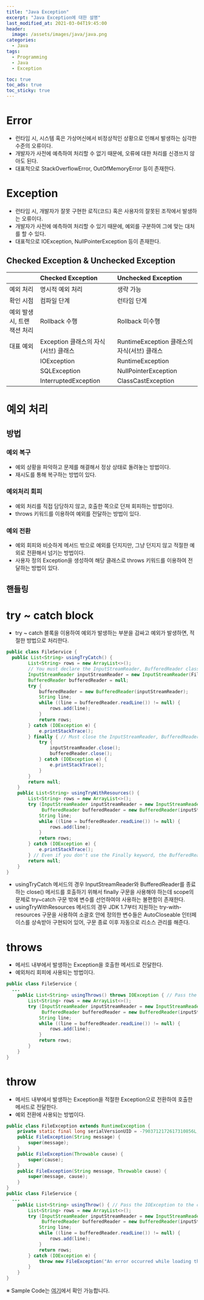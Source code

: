 ```yaml
---
title: "Java Exception"
excerpt: "Java Exception에 대한 설명"
last_modified_at: 2021-03-04T19:45:00
header:
  image: /assets/images/java/java.png
categories:
  - Java
tags:
  - Programming
  - Java
  - Exception

toc: true
toc_ads: true
toc_sticky: true
---
```

# Error
- 런타임 시, 시스템 혹은 가상머신에서 비정상적인 상황으로 인해서 발생하는 심각한 수준의 오류이다.
- 개발자가 사전에 예측하여 처리할 수 없기 때문에, 오류에 대한 처리를 신경쓰지 않아도 된다.
- 대표적으로 StackOverflowError, OutOfMemoryError 등이 존재한다.

# Exception
- 런타임 시, 개발자가 잘못 구현한 로직(코드) 혹은 사용자의 잘못된 조작에서 발생하는 오류이다.
- 개발자가 사전에 예측하여 처리할 수 있기 때문에, 예외를 구분하여 그에 맞는 대처를 할 수 있다.
- 대표적으로 IOException, NullPointerException 등이 존재한다.

## Checked Exception & Unchecked Exception

| | Checked Exception | Unchecked Exception |
|:--------|:--------|:--------|
| 예외 처리 | 명시적 예외 처리 | 생략 가능 |
| 확인 시점 | 컴파일 단계 | 런타임 단계 |
| 예외 발생 시, 트랜잭션 처리 | Rollback 수행 | Rollback 미수행 |
| 대표 예외 | Exception 클래스의 자식(서브) 클래스 | RuntimeException 클래스의 자식(서브) 클래스 |
|| IOException | RuntimeException |
|| SQLException | NullPointerException|
|| InterruptedException | ClassCastException |

# 예외 처리
## 방법
### 예외 복구
- 예외 상황을 파악하고 문제를 해결해서 정상 상태로 돌려놓는 방법이다.
- 재시도를 통해 복구하는 방법이 있다.

### 예외처리 회피
- 예외 처리를 직접 담당하지 않고, 호출한 쪽으로 던져 회피하는 방법이다.
- throws 키워드를 이용하여 예외를 전달하는 방법이 있다.

### 예외 전환
- 예외 회피와 비슷하게 메서드 밖으로 예외를 던지지만, 그냥 던지지 않고 적절한 예외로 전환해서 넘기는 방법이다.
- 사용자 정의 Exception을 생성하여 해당 클래스로 throws 키워드를 이용하여 전달하는 방법이 있다.

## 핸들링
# try ~ catch block
- try ~ catch 블록을 이용하여 예외가 발생하는 부분을 감싸고 예외가 발생하면, 적절한 방법으로 처리한다.

```java
public class FileService {
  public List<String> usingTryCatch() {
		List<String> rows = new ArrayList<>();
		// You must declare the InputStreamReader, BufferedReader class outside the try~catch syntax so it can be used and closed.
		InputStreamReader inputStreamReader = new InputStreamReader(FileService.class.getClassLoader().getResourceAsStream("music.txt"));
		BufferedReader bufferedReader = null;
		try {
			bufferedReader = new BufferedReader(inputStreamReader);
			String line;
			while ((line = bufferedReader.readLine()) != null) {
				rows.add(line);
			}
			return rows;
		} catch (IOException e) {
			e.printStackTrace();
		} finally { // Must close the InputStreamReader, BufferedReader class.
			try {
				inputStreamReader.close();
				bufferedReader.close();
			} catch (IOException e) {
				e.printStackTrace();
			}
		}
		return null;
	}
	public List<String> usingTryWithResources() {
		List<String> rows = new ArrayList<>();
		try (InputStreamReader inputStreamReader = new InputStreamReader(FileService.class.getClassLoader().getResourceAsStream("music.txt"));
			 BufferedReader bufferedReader = new BufferedReader(inputStreamReader);) {
			String line;
			while ((line = bufferedReader.readLine()) != null) {
				rows.add(line);
			}
			return rows;
		} catch (IOException e) {
			e.printStackTrace();
		} // Even if you don't use the Finally keyword, the BufferedReader closes automatically.
		return null;
	}
}
```
- usingTryCatch 메서드의 경우 InputStreamReader와 BufferedReader를 종료하는 close() 메서드를 호출하기 위해서 finally 구문을 사용해야 하는데 scope의 문제로 try~catch 구문 밖에 변수를 선언하여야 사용하는 불편함이 존재한다.
- usingTryWithResources 메서드의 경우 JDK 1.7부터 지원하는 try-with-resources 구문을 사용하여 소괄호 안에 정의한 변수들은 AutoCloseable 인터페이스를 상속받아 구현되어 있어, 구문 종료 이후 자동으로 리소스 관리를 해준다.

# throws
- 메서드 내부에서 발생하는 Exception을 호출한 메서드로 전달한다.
- 예외처리 회피에 사용되는 방법이다.

```java
public class FileService {
  ...
	public List<String> usingThrows() throws IOException { // Pass the IOException to the caller.
		List<String> rows = new ArrayList<>();
		try (InputStreamReader inputStreamReader = new InputStreamReader(FileService.class.getClassLoader().getResourceAsStream("music.txt"));
			 BufferedReader bufferedReader = new BufferedReader(inputStreamReader)) {
			String line;
			while ((line = bufferedReader.readLine()) != null) {
				rows.add(line);
			}
			return rows;
		}
	}
}
```

# throw
- 메서드 내부에서 발생하는 Exception을 적절한 Exception으로 전환하여 호출한 메서드로 전달한다.
- 예외 전환에 사용되는 방법이다.

```java
public class FileException extends RuntimeException {
	private static final long serialVersionUID = -7903712172617310856L;
	public FileException(String message) {
		super(message);
	}
	public FileException(Throwable cause) {
		super(cause);
	}
	public FileException(String message, Throwable cause) {
		super(message, cause);
	}
}
public class FileService {
  ...
	public List<String> usingThrow() { // Pass the IOException to the caller.
		List<String> rows = new ArrayList<>();
		try (InputStreamReader inputStreamReader = new InputStreamReader(FileService.class.getClassLoader().getResourceAsStream("music.txt"));
			 BufferedReader bufferedReader = new BufferedReader(inputStreamReader)) {
			String line;
			while ((line = bufferedReader.readLine()) != null) {
				rows.add(line);
			}
			return rows;
		} catch (IOException e) {
			throw new FileException("An error occurred while loading the file.", e);
		}
	}
}
```

※ Sample Code는 [여기](https://github.com/GracefulSoul/Sample/tree/master/src/main/java/gracefulsoul/java/exception)에서 확인 가능합니다.
